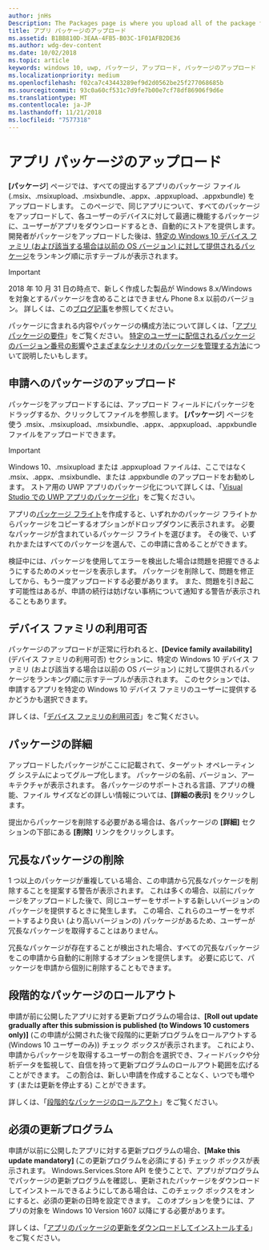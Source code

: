 ```yaml
---
author: jnHs
Description: The Packages page is where you upload all of the package files (.appxupload, .appx, .appxbundle, and/or .xap) for the app that you're submitting.
title: アプリ パッケージのアップロード
ms.assetid: B1BB810D-3EAA-4FB5-B03C-1F01AFB2DE36
ms.author: wdg-dev-content
ms.date: 10/02/2018
ms.topic: article
keywords: windows 10, uwp, パッケージ, アップロード, パッケージのアップロード
ms.localizationpriority: medium
ms.openlocfilehash: f02ca7c43443289ef9d2d0562be25f277068685b
ms.sourcegitcommit: 93c0a60cf531c7d9fe7b00e7cf78df86906f9d6e
ms.translationtype: MT
ms.contentlocale: ja-JP
ms.lasthandoff: 11/21/2018
ms.locfileid: "7577318"
---
```

# <a name="upload-app-packages"></a>アプリ パッケージのアップロード

**[パッケージ**] ページでは、すべての提出するアプリのパッケージ ファイル (.msix、.msixupload、.msixbundle、.appx、.appxupload、.appxbundle) をアップロードします。 このページで、同じアプリについて、すべてのパッケージをアップロードして、各ユーザーのデバイスに対して最適に機能するパッケージに、ユーザーがアプリをダウンロードするとき、自動的にストアを提供します。 開発者がパッケージをアップロードした後は、[特定の Windows 10 デバイス ファミリ (および該当する場合は以前の OS バージョン) に対して提供されるパッケージ](#device-family-availability)をランキング順に示すテーブルが表示されます。

> [!IMPORTANT]
> 2018 年 10 月 31 日の時点で、新しく作成した製品が Windows 8.x/Windows を対象とするパッケージを含めることはできません Phone 8.x 以前のバージョン。 詳しくは、この[ブログ記事](https://blogs.windows.com/buildingapps/2018/08/20/important-dates-regarding-apps-with-windows-phone-8-x-and-earlier-and-windows-8-8-1-packages-submitted-to-microsoft-store/#SzKghBbqDMlmAO4c.97)を参照してください。

パッケージに含まれる内容やパッケージの構成方法について詳しくは、「[アプリ パッケージの要件](app-package-requirements.md)」をご覧ください。 [特定のユーザーに配信されるパッケージのバージョン番号の影響](package-version-numbering.md)や[さまざまなシナリオのパッケージを管理する方法](guidance-for-app-package-management.md)について説明したいもします。


## <a name="uploading-packages-to-your-submission"></a>申請へのパッケージのアップロード

パッケージをアップロードするには、アップロード フィールドにパッケージをドラッグするか、クリックしてファイルを参照します。 **[パッケージ**] ページを使う .msix、.msixupload、.msixbundle、.appx、.appxupload、.appxbundle ファイルをアップロードできます。

> [!IMPORTANT]
> Windows 10、.msixupload または .appxupload ファイルは、ここではなく .msix、.appx、.msixbundle、または .appxbundle のアップロードをお勧めします。  ストア用の UWP アプリのパッケージ化について詳しくは、「[Visual Studio での UWP アプリのパッケージ化](../packaging/packaging-uwp-apps.md)」をご覧ください。

アプリの[パッケージ フライト](package-flights.md)を作成すると、いずれかのパッケージ フライトからパッケージをコピーするオプションがドロップダウンに表示されます。 必要なパッケージが含まれているパッケージ フライトを選びます。 その後で、いずれかまたはすべてのパッケージを選んで、この申請に含めることができます。

検証中には、パッケージを使用してエラーを検出した場合は問題を把握できるようにするためのメッセージを表示します。 パッケージを削除して、問題を修正してから、もう一度アップロードする必要があります。 また、問題を引き起こす可能性はあるが、申請の続行は妨げない事柄について通知する警告が表示されることもあります。


## <a name="device-family-availability"></a>デバイス ファミリの利用可否

パッケージのアップロードが正常に行われると、**[Device family availability]** (デバイス ファミリの利用可否) セクションに、特定の Windows 10 デバイス ファミリ (および該当する場合は以前の OS バージョン) に対して提供されるパッケージをランキング順に示すテーブルが表示されます。 このセクションでは、申請するアプリを特定の Windows 10 デバイス ファミリのユーザーに提供するかどうかも選択できます。

詳しくは、「[デバイス ファミリの利用可否](device-family-availability.md)」をご覧ください。


## <a name="package-details"></a>パッケージの詳細

アップロードしたパッケージがここに記載されて、ターゲット オペレーティング システムによってグループ化します。 パッケージの名前、バージョン、アーキテクチャが表示されます。 各パッケージのサポートされる言語、アプリの機能、ファイル サイズなどの詳しい情報については、**[詳細の表示]** をクリックします。

提出からパッケージを削除する必要がある場合は、各パッケージの **[詳細]** セクションの下部にある **[削除]** リンクをクリックします。


## <a name="removing-redundant-packages"></a>冗長なパッケージの削除

1 つ以上のパッケージが重複している場合、この申請から冗長なパッケージを削除することを提案する警告が表示されます。 これは多くの場合、以前にパッケージをアップロードした後で、同じユーザーをサポートする新しいバージョンのパッケージを提供するときに発生します。 この場合、これらのユーザーをサポートするより良い (より高いバージョンの) パッケージがあるため、ユーザーが冗長なパッケージを取得することはありません。

冗長なパッケージが存在することが検出された場合、すべての冗長なパッケージをこの申請から自動的に削除するオプションを提供します。 必要に応じて、パッケージを申請から個別に削除することもできます。


## <a name="gradual-package-rollout"></a>段階的なパッケージのロールアウト

申請が前に公開したアプリに対する更新プログラムの場合は、**[Roll out update gradually after this submission is published (to Windows 10 customers only)]** (この申請が公開された後で段階的に更新プログラムをロールアウトする (Windows 10 ユーザーのみ)) チェック ボックスが表示されます。 これにより、申請からパッケージを取得するユーザーの割合を選択でき、フィードバックや分析データを監視して、自信を持って更新プログラムのロールアウト範囲を広げることができます。 この割合は、新しい申請を作成することなく、いつでも増やす (または更新を停止する) ことができます。 

詳しくは、「[段階的なパッケージのロールアウト](gradual-package-rollout.md)」をご覧ください。


## <a name="mandatory-update"></a>必須の更新プログラム

申請が以前に公開したアプリに対する更新プログラムの場合、**[Make this update mandatory]** (この更新プログラムを必須にする) チェック ボックスが表示されます。 Windows.Services.Store API を使うことで、アプリがプログラムでパッケージの更新プログラムを確認し、更新されたパッケージをダウンロードしてインストールできるようにしてある場合は、このチェック ボックスをオンにすると、必須の更新の日時を設定できます。 このオプションを使うには、アプリの対象を Windows 10 Version 1607 以降にする必要があります。

詳しくは、「[アプリのパッケージの更新をダウンロードしてインストールする](../packaging/self-install-package-updates.md)」をご覧ください。

 




